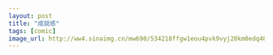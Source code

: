 ```yaml
---
layout: post
title: "成就感"
tags: [comic]
image_url: http://ww4.sinaimg.cn/mw690/534218ffgw1eou4pvk9vyj20km0edq46.jpg
---
```



